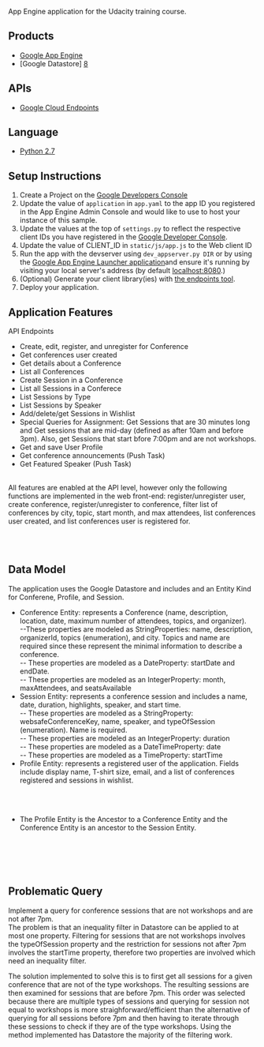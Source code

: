 App Engine application for the Udacity training course.

## Products
- [Google App Engine][1]
- [Google Datastore] [8]

## APIs
- [Google Cloud Endpoints][3]

## Language
- [Python 2.7][2]

## Setup Instructions
1. Create a Project on the [Google Developers Console][4]
1. Update the value of `application` in `app.yaml` to the app ID you
   registered in the App Engine Admin Console and would like to use to host
   your instance of this sample.
1. Update the values at the top of `settings.py` to
   reflect the respective client IDs you have registered in the
   [Google Developer Console][4].
1. Update the value of CLIENT_ID in `static/js/app.js` to the Web client ID
1. Run the app with the devserver using `dev_appserver.py DIR` or by using the 
[Google App Engine Launcher application][5]and ensure it's running by visiting
 your local server's address (by default [localhost:8080][6].)
1. (Optional) Generate your client library(ies) with [the endpoints tool][7].
1. Deploy your application.

## Application Features
API Endpoints<br>
- Create, edit, register, and unregister for Conference <br>
- Get conferences user created <br>
- Get details about a Conference <br>
- List all Conferences <br>
- Create Session in a Conference <br>
- List all Sessions in a Conferece <br>
- List Sessions by Type <br>
- List Sessions by Speaker <br>
- Add/delete/get Sessions in Wishlist <br>
- Special Queries for Assignment: Get Sessions that are 30 minutes long and Get sessions that are mid-day (defined as after 10am and before 3pm). Also, get Sessions that start bfore 7:00pm and are not workshops.<br>
- Get and save User Profile <br>
- Get conference announcements (Push Task) <br>
- Get Featured Speaker (Push Task) <br>
<br>
All features are enabled at the API level, however only the following functions are implemented in the web front-end: register/unregister user, create conference, register/unregister to conference, filter list of conferences by city, topic, start month, and max attendees, list conferences user created, and list conferences user is registered for.

<br><br>
## Data Model
The application uses the Google Datastore and includes and an Entity Kind for Conferene, Profile, and Session. <br>
- Conference Entity: represents a Conference (name, description, location, 
date, maximum number of attendees, topics, and organizer). <br>
--These properties are modeled as StringProperties: name, description, organizerId, topics (enumeration), and city. Topics and name are required since these represent the minimal information to describe a conference. <br>
-- These properties are modeled as a DateProperty: startDate and endDate.<br>
-- These properties are modeled as an IntegerProperty: month, maxAttendees, and seatsAvailable<br>
- Session Entity:  represents a conference session and includes a name, 
date, duration, highlights, speaker, and start time.<br>
-- These properties are modeled as a StringProperty: websafeConferenceKey, name, speaker, and typeOfSession (enumeration). Name is required.<br>
-- These properties are modeled as an IntegerProperty: duration<br>
-- These properties are modeled as a DateTimeProperty: date<br>
-- These properties are modeled as a TimeProperty: startTime<br>
- Profile Entity: represents a registered user of the application. Fields 
include display name, T-shirt size, email, and a list of conferences 
registered and sessions in wishlist. <br>

<br><br>
- The Profile Entity is the Ancestor to a Conference Entity and the Conference Entity is an ancestor to the Session Entity. 
<br>

<br><br>
## Problematic Query
Implement a query for conference sessions that are not workshops and are not after 7pm.
<br>
The problem is that an inequality filter in Datastore can be applied to at most one property. Filtering 
for sessions that are not workshops involves the typeOfSession property and the restriction for sessions
not after 7pm involves the startTime property, therefore two properties are involved which need an 
inequality filter.

The solution implemented to solve this is to first get all sessions for a given conference that are 
not of the type workshops. The resulting sessions are then examined for sessions that are before 7pm. This order was selected because there are multiple types of sessions and querying for session not equal to workshops is more straighforward/efficient than the alternative of querying for all sessions before 7pm and then having to iterate through these sessions to check if they are of the type workshops. Using the method implemented has Datastore the majority of the filtering work.

<br><br>

[1]: https://developers.google.com/appengine
[2]: http://python.org
[3]: https://developers.google.com/appengine/docs/python/endpoints/
[4]: https://console.developers.google.com/
[5]: https://cloud.google.com/appengine/downloads
[6]: https://localhost:8080/
[7]: https://developers.google.com/appengine/docs/python/endpoints/endpoints_tool
[8]: https://cloud.google.com/appengine/docs/python/datastore/
